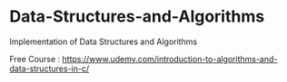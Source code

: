 # Data-Structures-and-Algorithms
Implementation of Data Structures and Algorithms

Free Course : https://www.udemy.com/introduction-to-algorithms-and-data-structures-in-c/
